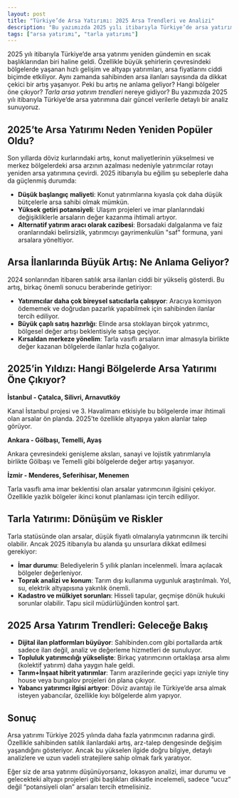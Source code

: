 ```yaml
---
layout: post
title: "Türkiye’de Arsa Yatırımı: 2025 Arsa Trendleri ve Analizi"
description: "Bu yazımızda 2025 yılı itibarıyla Türkiye’de arsa yatırımına dair güncel verilerle detaylı bir analiz sunuyoruz."
tags: ["arsa yatırımı", "tarla yatırımı"]
---
```


2025 yılı itibarıyla Türkiye’de arsa yatırımı yeniden gündemin en sıcak başlıklarından biri haline geldi. Özellikle büyük şehirlerin çevresindeki bölgelerde yaşanan hızlı gelişim ve altyapı yatırımları, arsa fiyatlarını ciddi biçimde etkiliyor. Aynı zamanda sahibinden arsa ilanları sayısında da dikkat çekici bir artış yaşanıyor. Peki bu artış ne anlama geliyor? Hangi bölgeler öne çıkıyor? *Tarla arsa yatırım trendleri* nereye gidiyor? Bu yazımızda 2025 yılı itibarıyla Türkiye’de arsa yatırımına dair güncel verilerle detaylı bir analiz sunuyoruz.

## 2025’te Arsa Yatırımı Neden Yeniden Popüler Oldu?

Son yıllarda döviz kurlarındaki artış, konut maliyetlerinin yükselmesi ve merkez bölgelerdeki arsa arzının azalması nedeniyle yatırımcılar rotayı yeniden arsa yatırımına çevirdi. 2025 itibarıyla bu eğilim şu sebeplerle daha da güçlenmiş durumda:

- **Düşük başlangıç maliyeti**: Konut yatırımlarına kıyasla çok daha düşük bütçelerle arsa sahibi olmak mümkün.
- **Yüksek getiri potansiyeli**: Ulaşım projeleri ve imar planlarındaki değişikliklerle arsaların değer kazanma ihtimali artıyor.
- **Alternatif yatırım aracı olarak cazibesi**: Borsadaki dalgalanma ve faiz oranlarındaki belirsizlik, yatırımcıyı gayrimenkulün "saf" formuna, yani arsalara yöneltiyor.

## Arsa İlanlarında Büyük Artış: Ne Anlama Geliyor?

2024 sonlarından itibaren satılık arsa ilanları ciddi bir yükseliş gösterdi. Bu artış, birkaç önemli sonucu beraberinde getiriyor:

- **Yatırımcılar daha çok bireysel satıcılarla çalışıyor**: Aracıya komisyon ödememek ve doğrudan pazarlık yapabilmek için sahibinden ilanlar tercih ediliyor.
- **Büyük çaplı satış hazırlığı**: Elinde arsa stoklayan birçok yatırımcı, bölgesel değer artışı beklentisiyle satışa geçiyor.
- **Kırsaldan merkeze yönelim**: Tarla vasıflı arsaların imar almasıyla birlikte değer kazanan bölgelerde ilanlar hızla çoğalıyor.

## 2025’in Yıldızı: Hangi Bölgelerde Arsa Yatırımı Öne Çıkıyor?

**İstanbul - Çatalca, Silivri, Arnavutköy**

Kanal İstanbul projesi ve 3. Havalimanı etkisiyle bu bölgelerde imar ihtimali olan arsalar ön planda. 2025’te özellikle altyapıya yakın alanlar talep görüyor.

**Ankara - Gölbaşı, Temelli, Ayaş**

Ankara çevresindeki genişleme aksları, sanayi ve lojistik yatırımlarıyla birlikte Gölbaşı ve Temelli gibi bölgelerde değer artışı yaşanıyor.

**İzmir - Menderes, Seferihisar, Menemen**

Tarla vasıflı ama imar beklentisi olan arsalar yatırımcının ilgisini çekiyor. Özellikle yazlık bölgeler ikinci konut planlaması için tercih ediliyor.

## Tarla Yatırımı: Dönüşüm ve Riskler

Tarla statüsünde olan arsalar, düşük fiyatlı olmalarıyla yatırımcının ilk tercihi olabilir. Ancak 2025 itibarıyla bu alanda şu unsurlara dikkat edilmesi gerekiyor:

- **İmar durumu**: Belediyelerin 5 yıllık planları incelenmeli. İmara açılacak bölgeler değerleniyor.
- **Toprak analizi ve konum**: Tarım dışı kullanıma uygunluk araştırılmalı. Yol, su, elektrik altyapısına yakınlık önemli.
- **Kadastro ve mülkiyet sorunları**: Hisseli tapular, geçmişe dönük hukuki sorunlar olabilir. Tapu sicil müdürlüğünden kontrol şart.

## 2025 Arsa Yatırım Trendleri: Geleceğe Bakış

- **Dijital ilan platformları büyüyor**: Sahibinden.com gibi portallarda artık sadece ilan değil, analiz ve değerleme hizmetleri de sunuluyor.
- **Topluluk yatırımcılığı yükselişte**: Birkaç yatırımcının ortaklaşa arsa alımı (kolektif yatırım) daha yaygın hale geldi.
- **Tarım+İnşaat hibrit yatırımlar**: Tarım arazilerinde geçici yapı izniyle tiny house veya bungalov projeleri ön plana çıkıyor.
- **Yabancı yatırımcı ilgisi artıyor**: Döviz avantajı ile Türkiye’de arsa almak isteyen yabancılar, özellikle kıyı bölgelerde alım yapıyor.

## Sonuç

Arsa yatırımı Türkiye 2025 yılında daha fazla yatırımcının radarına girdi. Özellikle sahibinden satılık ilanlardaki artış, arz-talep dengesinde değişim yaşandığını gösteriyor. Ancak bu yükselen ilgide doğru bilgiye, detaylı analizlere ve uzun vadeli stratejilere sahip olmak fark yaratıyor.

Eğer siz de arsa yatırımı düşünüyorsanız, lokasyon analizi, imar durumu ve gelecekteki altyapı projeleri gibi başlıkları dikkatle incelemeli, sadece “ucuz” değil “potansiyeli olan” arsaları tercih etmelisiniz.
